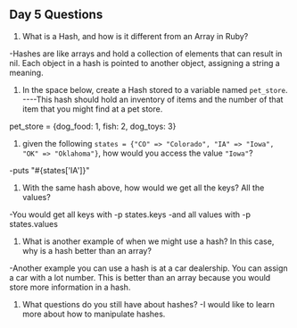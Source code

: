 ## Day 5 Questions

1. What is a Hash, and how is it different from an Array in Ruby?

-Hashes are like arrays and hold a collection of elements that can result in nil.
Each object in a hash is pointed to another object, assigning a string a meaning.

1. In the space below, create a Hash stored to a variable named `pet_store`.  ----This hash should hold an inventory of items and the number of that item that you might find at a pet store.

pet_store = {dog_food: 1, fish: 2, dog_toys: 3}

1. given the following `states = {"CO" => "Colorado", "IA" => "Iowa", "OK" => "Oklahoma"}`, how would you access the value `"Iowa"`?

-puts "#{states['IA']}"

1. With the same hash above, how would we get all the keys?  All the values?

-You would get all keys with
-p states.keys
-and all values with
-p states.values

1. What is another example of when we might use a hash?  In this case, why is a hash better than an array?

-Another example you can use a hash is at a car dealership. You can assign a car with a lot number. This is better than an array because you would store more information in a hash.

1. What questions do you still have about hashes?
-I would like to learn more about how to manipulate hashes. 
